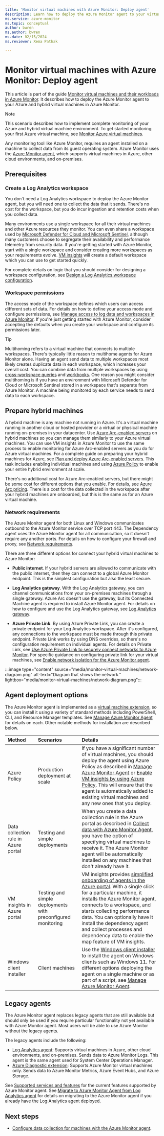 ```yaml
---
title: 'Monitor virtual machines with Azure Monitor: Deploy agent'
description: Learn how to deploy the Azure Monitor agent to your virtual machines for monitoring in Azure Monitor. Monitor virtual machines and their workloads with an Azure Monitor guide.
ms.service: azure-monitor
ms.topic: conceptual
author: bwren
ms.author: bwren
ms.date: 02/15/2024
ms.reviewer: Xema Pathak

---
```


# Monitor virtual machines with Azure Monitor: Deploy agent
This article is part of the guide [Monitor virtual machines and their workloads in Azure Monitor](monitor-virtual-machine.md). It describes how to deploy the Azure Monitor agent to your Azure and hybrid virtual machines in Azure Monitor.

> [!NOTE]
> This scenario describes how to implement complete monitoring of your Azure and hybrid virtual machine environment. To get started monitoring your first Azure virtual machine, see [Monitor Azure virtual machines](../../virtual-machines/monitor-vm.md).

Any monitoring tool like Azure Monitor, requires an agent installed on a machine to collect data from its guest operating system. Azure Monitor uses the [Azure Monitor agent](../agents/agents-overview.md), which supports virtual machines in Azure, other cloud environments, and on-premises. 

## Prerequisites
### Create a Log Analytics workspace
You don't need a Log Analytics workspace to deploy the Azure Monitor agent, but you will need one to collect the data that it sends. There's no cost for the workspace, but you do incur ingestion and retention costs when you collect data. 

Many environments use a single workspace for all their virtual machines and other Azure resources they monitor. You can even share a workspace used by [Microsoft Defender for Cloud and Microsoft Sentinel](monitor-virtual-machine-security.md), although many customers choose to segregate their availability and performance telemetry from security data. If you're getting started with Azure Monitor, start with a single workspace and consider creating more workspaces as your requirements evolve. [VM insights]() will create a default workspace which you can use to get started quickly.

For complete details on logic that you should consider for designing a workspace configuration, see [Design a Log Analytics workspace configuration](../logs/workspace-design.md).

### Workspace permissions
The access mode of the workspace defines which users can access different sets of data. For details on how to define your access mode and configure permissions, see [Manage access to log data and workspaces in Azure Monitor](../logs/manage-access.md). If you're just getting started with Azure Monitor, consider accepting the defaults when you create your workspace and configure its permissions later.

> [!TIP]
> Multihoming refers to a virtual machine that connects to multiple workspaces. There's typically little reason to multihome agents for Azure Monitor alone. Having an agent send data to multiple workspaces most likely creates duplicate data in each workspace, which increases your overall cost. You can combine data from multiple workspaces by using [cross-workspace queries](../logs/cross-workspace-query.md) and [workbooks](../visualizations/../visualize/workbooks-overview.md). One reason you might consider multihoming is if you have an environment with Microsoft Defender for Cloud or Microsoft Sentinel stored in a workspace that's separate from Azure Monitor. A machine being monitored by each service needs to send data to each workspace. 

## Prepare hybrid machines
A hybrid machine is any machine not running in Azure. It's a virtual machine running in another cloud or hosted provider or a virtual or physical machine running on-premises in your datacenter. Use [Azure Arc-enabled servers](../../azure-arc/servers/overview.md) on hybrid machines so you can manage them similarly to your Azure virtual machines. You can use VM insights in Azure Monitor to use the same process to enable monitoring for Azure Arc-enabled servers as you do for Azure virtual machines. For a complete guide on preparing your hybrid machines for Azure, see [Plan and deploy Azure Arc-enabled servers](../../azure-arc/servers/plan-at-scale-deployment.md). This task includes enabling individual machines and using [Azure Policy](../../governance/policy/overview.md) to enable your entire hybrid environment at scale.

There's no additional cost for Azure Arc-enabled servers, but there might be some cost for different options that you enable. For details, see [Azure Arc pricing](https://azure.microsoft.com/pricing/details/azure-arc/). There is a cost for the data collected in the workspace after your hybrid machines are onboarded, but this is the same as for an Azure virtual machine.

### Network requirements
The Azure Monitor agent for both Linux and Windows communicates outbound to the Azure Monitor service over TCP port 443. The Dependency agent uses the Azure Monitor agent for all communication, so it doesn't require any another ports. For details on how to configure your firewall and proxy, see [Network requirements](../agents/azure-monitor-agent-data-collection-endpoint.md).

There are three different options for connect your hybrid virtual machines to Azure Monitor:

- **Public internet**. If your hybrid servers are allowed to communicate with the public internet, then they can connect to a global Azure Monitor endpoint. This is the simplest configuration but also the least secure. 
 
- **Log Analytics gateway**. With the Log Analytics gateway, you can channel communications from your on-premises machines through a single gateway. Azure Arc doesn't use the gateway, but its Connected Machine agent is required to install Azure Monitor agent. For details on how to configure and use the Log Analytics gateway, see [Log Analytics gateway](../agents/gateway.md).

- **Azure Private Link**. By using Azure Private Link, you can create a private endpoint for your Log Analytics workspace. After it's configured, any connections to the workspace must be made through this private endpoint. Private Link works by using DNS overrides, so there's no configuration requirement on individual agents. For details on Private Link, see [Use Azure Private Link to securely connect networks to Azure Monitor](../logs/private-link-security.md). For specific guidance on configuring private link for your virtual machines, see [Enable network isolation for the Azure Monitor agent](../agents/azure-monitor-agent-data-collection-endpoint.md).


:::image type="content" source="media/monitor-virtual-machines/network-diagram.png" alt-text="Diagram that shows the network." lightbox="media/monitor-virtual-machines/network-diagram.png":::

## Agent deployment options
The Azure Monitor agent is implemented as a [virtual machine extension](../../virtual-machines/extensions/overview.md), so you can install it using a variety of standard methods including PowerShell, CLI, and Resource Manager templates. See [Manage Azure Monitor Agent](../agents/azure-monitor-agent-manage.md) for details on each. Other notable methods for installation are described below.

| Method | Scenarios | Details |
|:---|:---|:---|
| Azure Policy | Production deployment at scale | If you have a significant number of virtual machines, you should deploy the agent using Azure Policy as described in [Manage Azure Monitor Agent](../agents/azure-monitor-agent-policy.md) or [Enable VM insights by using Azure Policy](vminsights-enable-policy.md). This will ensure that the agent is automatically added to existing virtual machines and any new ones that you deploy. |
| Data collection rule in Azure portal | Testing and simple deployments | When you create a data collection rule in the Azure portal as described in [Collect data with Azure Monitor Agent](../agents/azure-monitor-agent-data-collection.md), you have the option of specifying virtual machines to receive it. The Azure Monitor agent will be automatically installed on any machines that don't already have it. |
| VM insights in Azure portal | Testing and simple deployments with preconfigured monitoring | VM insights provides [simplified onboarding of agents in the Azure portal](vminsights-enable-portal.md). With a single click for a particular machine, it installs the Azure Monitor agent, connects to a workspace, and starts collecting performance data. You can optionally have it install the dependency agent and collect processes and dependency data to enable the map feature of VM insights. |
| Windows client installer | Client machines | Use the [Windows client installer](../agents/azure-monitor-agent-windows-client.md) to install the agent on Windows clients such as Windows 11. For different options deploying the agent on a single machine or as part of a script, see [Manage Azure Monitor Agent](../agents/azure-monitor-agent-manage.md?tabs=azure-portal#installation-options). |


## Legacy agents
The Azure Monitor agent replaces legacy agents that are still available but should only be used if you require particular functionality not yet available with Azure Monitor agent. Most users will be able to use Azure Monitor without the legacy agents.

The legacy agents include the following:

- [Log Analytics agent](../agents/log-analytics-agent.md): Supports virtual machines in Azure, other cloud environments, and on-premises. Sends data to Azure Monitor Logs. This agent is the same agent used for System Center Operations Manager.
- [Azure Diagnostic extension](../agents/diagnostics-extension-overview.md): Supports Azure Monitor virtual machines only. Sends data to Azure Monitor Metrics, Azure Event Hubs, and Azure Storage.

See [Supported services and features](../agents/agents-overview.md#supported-services-and-features) for the current features supported by Azure Monitor agent. See [Migrate to Azure Monitor Agent from Log Analytics agent](../agents/azure-monitor-agent-migration.md) for details on migrating to the Azure Monitor agent if you already have the Log Analytics agent deployed.

## Next steps

* [Configure data collection for machines with the Azure Monitor agent](monitor-virtual-machine-data-collection.md).

